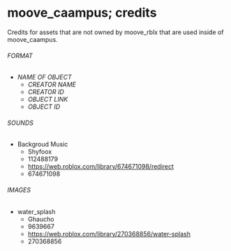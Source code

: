 # moove_caampus; credits  
Credits for assets that are not owned by moove_rblx that are used inside of moove_caampus.  

###### FORMAT
- *NAME OF OBJECT*
  - *CREATOR NAME*
  - *CREATOR ID*
  - *OBJECT LINK*
  - *OBJECT ID*

###### SOUNDS
- Backgroud Music
  - Shyfoox  
  - 112488179  
  - https://web.roblox.com/library/674671098/redirect  
  - 674671098  

###### IMAGES
- water_splash  
  - Ghaucho  
  - 9639667  
  - https://web.roblox.com/library/270368856/water-splash
  - 270368856

